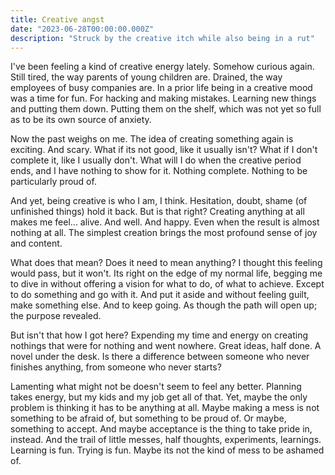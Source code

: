 ```yaml
---
title: Creative angst
date: "2023-06-28T00:00:00.000Z"
description: "Struck by the creative itch while also being in a rut"
---
```



I've been feeling a kind of creative energy lately. Somehow curious again. Still tired, the way parents of young children are. Drained, the way employees of busy companies are. In a prior life being in a creative mood was a time for fun. For hacking and making mistakes. Learning new things and putting them down. Putting them on the shelf, which was not yet so full as to be its own source of anxiety.

Now the past weighs on me. The idea of creating something again is exciting. And scary. What if its not good, like it usually isn't? What if I don't complete it, like I usually don't. What will I do when the creative period ends, and I have nothing to show for it. Nothing complete. Nothing to be particularly proud of. 

And yet, being creative is who I am, I think. Hesitation, doubt, shame (of unfinished things) hold it back. But is that right? Creating anything at all makes me feel... alive. And well. And happy. Even when the result is almost nothing at all. The simplest creation brings the most profound sense of joy and content.  

What does that mean? Does it need to mean anything? I thought this feeling would pass, but it won't. Its right on the edge of my normal life, begging me to dive in without offering a vision for what to do, of what to achieve. Except to do something and go with it. And put it aside and without feeling guilt, make something else. And to keep going. As though the path will open up; the purpose revealed. 

But isn't that how I got here? Expending my time and energy on creating nothings that were for nothing and went nowhere. Great ideas, half done. A novel under the desk. Is there a difference between someone who never finishes anything, from someone who never starts? 

Lamenting what might not be doesn't seem to feel any better. Planning takes energy, but my kids and my job get all of that. Yet, maybe the only problem is thinking it has to be anything at all. Maybe making a mess is not something to be afraid of, but something to be proud of. Or maybe, something to accept. And maybe acceptance is the thing to take pride in, instead. And the trail of little messes, half thoughts, experiments, learnings. Learning is fun. Trying is fun. Maybe its not the kind of mess to be ashamed of. 